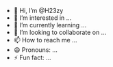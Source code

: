 - 👋 Hi, I’m @H23zy
- 👀 I’m interested in ...
- 🌱 I’m currently learning ...
- 💞️ I’m looking to collaborate on ...
- 📫 How to reach me ...
- 😄 Pronouns: ...
- ⚡ Fun fact: ...

<!---
H23zy/H23zy is a ✨ special ✨ repository because its `README.md` (this file) appears on your GitHub profile.
You can click the Preview link to take a look at your changes.
--->
